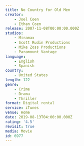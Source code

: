 ```yaml
---
title: No Country for Old Men
creator:
    - Joel Coen
    - Ethan Coen
release: 2007-11-08T00:00:00.000Z
studios:
    - Miramax
    - Scott Rudin Productions
    - Mike Zoss Productions
    - Paramount Vantage
language:
    - English
    - Spanish
country:
    - United States
length: 122
genre:
    - Crime
    - Drama
    - Thriller
format: Digital rental
service: iTunes
venue: Home
date: 2019-08-13T04:00:00.000Z
rating: '4.5'
revisit: true
media: Movie
id: 6977
---
```



